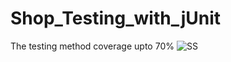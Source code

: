 # Shop_Testing_with_jUnit
The testing method coverage upto 70% 
![SS](https://user-images.githubusercontent.com/61628803/203297277-e0c23101-12e8-4bc8-8d3e-5e46dde8fda8.png)

